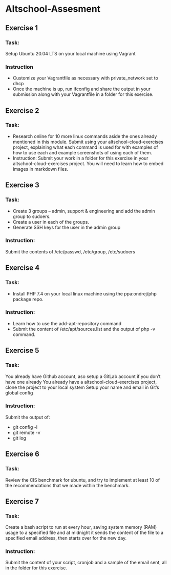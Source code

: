 # Altschool-Assesment

## Exercise 1

### Task: 
Setup Ubuntu 20.04 LTS on your local machine using Vagrant

### Instruction

* Customize your Vagrantfile as necessary with private_network set to dhcp  
* Once the machine is up, run ifconfig and share the output in your submission along with your Vagrantfile in a folder for this exercise.

## Exercise 2

### Task:  
* Research online for 10 more linux commands aside the ones already mentioned in this module. Submit using your altschool-cloud-exercises project, explaining what each command is used for with examples of how to use each and example screenshots of using each of them.  
* Instruction: Submit your work in a folder for this exercise in your altschool-cloud-exercises project. You will need to learn how to embed images in markdown files.

## Exercise 3

### Task:  
* Create 3 groups – admin, support & engineering and add the admin group to sudoers. 
* Create a user in each of the groups. 
* Generate SSH keys for the user in the admin group
### Instruction:  
Submit the contents of /etc/passwd, /etc/group, /etc/sudoers

## Exercise 4

### Task:  
* Install PHP 7.4 on your local linux machine using the ppa:ondrej/php package repo.

### Instruction:  
* Learn how to use the add-apt-repository command
* Submit the content of /etc/apt/sources.list and the output of php -v command.

## Exercise 5  

### Task:  
You already have Github account, aso setup a GitLab account if you don’t have one already
You already have a altschool-cloud-exercises project, clone the project to your local system
Setup your name and email in Git’s global config

### Instruction:  
Submit the output of:
* git config -l
* git remote -v
* git log

## Exercise 6

### Task:
 Review the CIS benchmark for ubuntu, and try to implement at least 10 of the recommendations that we made within the benchmark.
 
 ## Exercise 7
  
  ### Task:
   Create a bash script to run at every hour, saving system memory (RAM) usage to a specified file and at midnight it sends the content of the file to a specified email address, then starts over for the new day.

### Instruction:
Submit the content of your script, cronjob and a sample of the email sent, all in the folder for this exercise.

  

